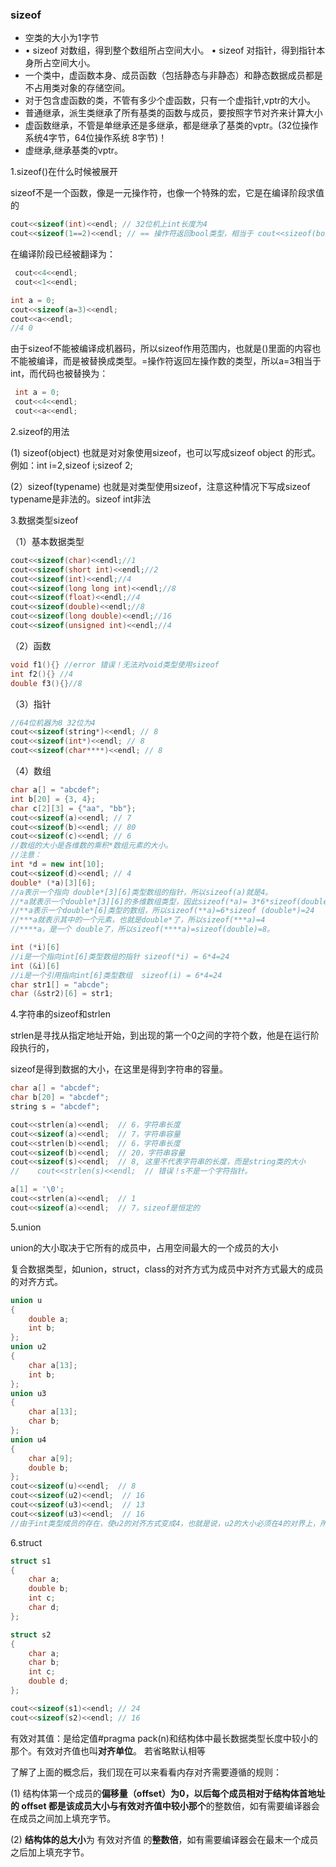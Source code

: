 ### sizeof

- 空类的大小为1字节
- • sizeof 对数组，得到整个数组所占空间大小。
  • sizeof 对指针，得到指针本身所占空间大小。
- 一个类中，虚函数本身、成员函数（包括静态与非静态）和静态数据成员都是不占用类对象的存储空间。
- 对于包含虚函数的类，不管有多少个虚函数，只有一个虚指针,vptr的大小。
- 普通继承，派生类继承了所有基类的函数与成员，要按照字节对齐来计算大小
- 虚函数继承，不管是单继承还是多继承，都是继承了基类的vptr。(32位操作系统4字节，64位操作系统 8字节)！
- 虚继承,继承基类的vptr。



1.sizeof()在什么时候被展开

sizeof不是一个函数，像是一元操作符，也像一个特殊的宏，它是在编译阶段求值的

```c++
cout<<sizeof(int)<<endl; // 32位机上int长度为4
cout<<sizeof(1==2)<<endl; // == 操作符返回bool类型，相当于 cout<<sizeof(bool)<<endl;
```

 在编译阶段已经被翻译为：

```c++
 cout<<4<<endl;
 cout<<1<<endl;
```

```c++
int a = 0;
cout<<sizeof(a=3)<<endl;
cout<<a<<endl;
//4 0
```

由于sizeof不能被编译成机器码，所以sizeof作用范围内，也就是()里面的内容也不能被编译，而是被替换成类型。=操作符返回左操作数的类型，所以a=3相当于int，而代码也被替换为：

```c++
 int a = 0;
 cout<<4<<endl;
 cout<<a<<endl;
```

2.sizeof的用法

(1) sizeof(object)
   也就是对对象使用sizeof，也可以写成sizeof object 的形式。例如：int i=2,sizeof i;sizeof 2;

(2）sizeof(typename)
   也就是对类型使用sizeof，注意这种情况下写成sizeof typename是非法的。sizeof int非法

3.数据类型sizeof

（1）基本数据类型

```c++
cout<<sizeof(char)<<endl;//1
cout<<sizeof(short int)<<endl;//2
cout<<sizeof(int)<<endl;//4
cout<<sizeof(long long int)<<endl;//8
cout<<sizeof(float)<<endl;//4
cout<<sizeof(double)<<endl;//8
cout<<sizeof(long double)<<endl;//16
cout<<sizeof(unsigned int)<<endl;//4
```

（2）函数

```c++
void f1(){} //error 错误！无法对void类型使用sizeof
int f2(){} //4
double f3(){}//8
```

（3）指针

```c++
//64位机器为8 32位为4
cout<<sizeof(string*)<<endl; // 8
cout<<sizeof(int*)<<endl; // 8
cout<<sizeof(char****)<<endl; // 8
```

（4）数组

```c++
char a[] = "abcdef";
int b[20] = {3, 4};
char c[2][3] = {"aa", "bb"};
cout<<sizeof(a)<<endl; // 7
cout<<sizeof(b)<<endl; // 80
cout<<sizeof(c)<<endl; // 6
//数组的大小是各维数的乘积*数组元素的大小。
//注意：
int *d = new int[10];
cout<<sizeof(d)<<endl; // 4
double* (*a)[3][6];
//a表示一个指向 double*[3][6]类型数组的指针，所以sizeof(a)就是4。
//*a就表示一个double*[3][6]的多维数组类型，因此sizeof(*a)= 3*6*sizeof(double*)=72
//**a表示一个double*[6]类型的数组，所以sizeof(**a)=6*sizeof (double*)=24
//***a就表示其中的一个元素，也就是double*了，所以sizeof(***a)=4
//****a，是一个 double了，所以sizeof(****a)=sizeof(double)=8。

int (*i)[6]
//i是一个指向int[6]类型数组的指针 sizeof(*i) = 6*4=24
int (&i)[6]
//i是一个引用指向int[6]类型数组  sizeof(i) = 6*4=24
char str1[] = "abcde";
char (&str2)[6] = str1;
```

4.字符串的sizeof和strlen

 strlen是寻找从指定地址开始，到出现的第一个0之间的字符个数，他是在运行阶段执行的，

sizeof是得到数据的大小，在这里是得到字符串的容量。

```c++
char a[] = "abcdef";
char b[20] = "abcdef";
string s = "abcdef";

cout<<strlen(a)<<endl;  // 6，字符串长度
cout<<sizeof(a)<<endl;  // 7，字符串容量
cout<<strlen(b)<<endl;  // 6，字符串长度
cout<<sizeof(b)<<endl;  // 20，字符串容量
cout<<sizeof(s)<<endl;  // 8, 这里不代表字符串的长度，而是string类的大小
//    cout<<strlen(s)<<endl;  // 错误！s不是一个字符指针。

a[1] = '\0';
cout<<strlen(a)<<endl;  // 1
cout<<sizeof(a)<<endl;  // 7，sizeof是恒定的
```

5.union

union的大小取决于它所有的成员中，占用空间最大的一个成员的大小

复合数据类型，如union，struct，class的对齐方式为成员中对齐方式最大的成员的对齐方式。

```c++
union u
{
    double a;
    int b;
};
union u2
{
    char a[13];
    int b;
};
union u3
{
    char a[13];
    char b;
};
union u4
{
    char a[9];
    double b;
};
cout<<sizeof(u)<<endl;  // 8
cout<<sizeof(u2)<<endl;  // 16
cout<<sizeof(u3)<<endl;  // 13
cout<<sizeof(u3)<<endl;  // 16
//由于int类型成员的存在，使u2的对齐方式变成4，也就是说，u2的大小必须在4的对界上，所以占用的空间变成了16（最接近13的对界）
```

6.struct

```c++
struct s1
{
    char a;
    double b;
    int c;
    char d;
};

struct s2
{
    char a;
    char b;
    int c;
    double d;
};

cout<<sizeof(s1)<<endl; // 24
cout<<sizeof(s2)<<endl; // 16
```

有效对其值：是给定值#pragma pack(n)和结构体中最长数据类型长度中较小的那个。有效对齐值也叫**对齐单位**。 若省略默认相等

了解了上面的概念后，我们现在可以来看看内存对齐需要遵循的规则：

(1)  结构体第一个成员的**偏移量（offset）**为0，以后每个成员相对于结构体首地址的 offset 都是**该成员大小与有效对齐值中较小那个**的整数倍，如有需要编译器会在成员之间加上填充字节。

(2)  **结构体的总大小**为 有效对齐值 的**整数倍**，如有需要编译器会在最末一个成员之后加上填充字节。